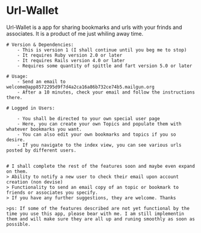# Url-Wallet
Url-Wallet is a app for sharing bookmarks and urls with your frinds and associates. It is a product of me just whiling away time. 

    # Version & Dependencies:
        - This is version 1 (I shall continue until you beg me to stop)
        - It requires Ruby version 2.0 or later
        - It requires Rails version 4.0 or later
        - Requires some quantity of spittle and fart version 5.0 or later
    
    # Usage:
        - Send an email to welcome@app8572295d9f7d4a2ca16a86b732ce74b5.mailgun.org
        - After a 10 minutes, check your email and follow the instructions there.
    
    # Logged in Users:
    
        - You shall be directed to your own special user page
        - Here, you can create your own Topics and populate them with whatever bookmarks you want.
        - You can also edit your own bookmarks and topics if you so desire.
        - If you navigate to the index view, you can see various urls posted by different users.
        
 
    # I shall complete the rest of the features soon and maybe even expand on them.
    > Ability to notify a new user to check their email upon account creation (non devise)
    > Functionality to send an email copy of an topic or bookmark to friends or associates you specify.
    > If you have any further suggestions, they are welcome. Thanks

    >ps: If some of the features described are not yet functional by the time you use this app, please bear with me. I am still implementin them and will make sure they are all up and runing smoothly as soon as possible.